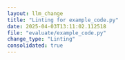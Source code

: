 ```yaml
---
layout: llm_change
title: "Linting for example_code.py"
date: 2025-04-03T13:11:02.112518
file: "evaluate/example_code.py"
change_type: "Linting"
consolidated: true
---
```


